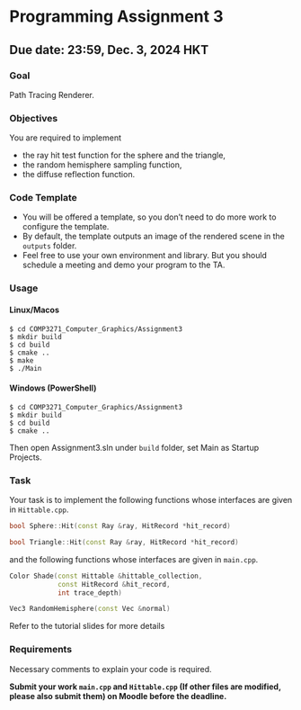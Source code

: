 # Programming Assignment 3
## Due date: 23:59, Dec. 3, 2024 HKT

### Goal
Path Tracing Renderer.

### Objectives
You are required to implement 
  - the ray hit test function for the sphere and the triangle,
  - the random hemisphere sampling function,
  - the diffuse reflection function.

### Code Template
- You will be offered a template, so you don’t need to do more work to configure the template.
- By default, the template outputs an image of the rendered scene in the `outputs` folder.
- Feel free to use your own environment and library. But you should schedule a meeting and demo your
  program to the TA.

### Usage
#### Linux/Macos
```shell
$ cd COMP3271_Computer_Graphics/Assignment3
$ mkdir build
$ cd build
$ cmake ..
$ make
$ ./Main
```
#### Windows (PowerShell)
```shell
$ cd COMP3271_Computer_Graphics/Assignment3
$ mkdir build
$ cd build
$ cmake ..
```

Then open Assignment3.sln under `build` folder, set Main as Startup Projects.

### Task
Your task is to implement the following functions whose interfaces are given in `Hittable.cpp`.

```cpp
bool Sphere::Hit(const Ray &ray, HitRecord *hit_record)
```

```cpp
bool Triangle::Hit(const Ray &ray, HitRecord *hit_record)
```

and the following functions whose interfaces are given in `main.cpp`.

```cpp
Color Shade(const Hittable &hittable_collection,
            const HitRecord &hit_record,
            int trace_depth)
```
```cpp
Vec3 RandomHemisphere(const Vec &normal)
```

Refer to the tutorial slides for more details

### Requirements

Necessary comments to explain your code is required.

**Submit your work `main.cpp` and `Hittable.cpp` (If other files are modified, please also submit them) on Moodle before the deadline.**
